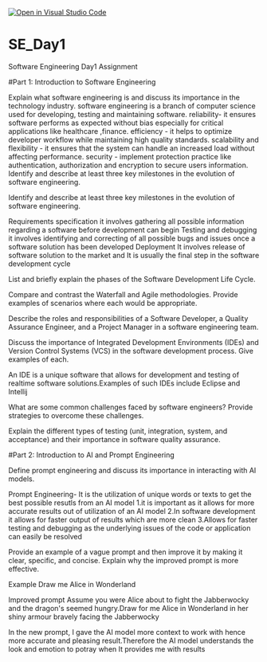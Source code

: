 [![Open in Visual Studio Code](https://classroom.github.com/assets/open-in-vscode-2e0aaae1b6195c2367325f4f02e2d04e9abb55f0b24a779b69b11b9e10269abc.svg)](https://classroom.github.com/online_ide?assignment_repo_id=18445765&assignment_repo_type=AssignmentRepo)
# SE_Day1
Software Engineering Day1 Assignment

#Part 1: Introduction to Software Engineering

Explain what software engineering is and discuss its importance in the technology industry.
software engineering is a branch of computer science used for developing, testing and maintaining software.
reliability- it ensures software performs as expected without bias especially for critical applications like healthcare ,finance. 
efficiency - it helps to optimize developer workflow while maintaining high quality standards.
 scalability and flexibility - it ensures that the system can handle an increased load without affecting performance.
 security - implement protection practice like authentication, authorization and encryption to secure users information. Identify and describe at least three key milestones in the evolution of software engineering.


Identify and describe at least three key milestones in the evolution of software engineering.

Requirements specification
it involves gathering all possible information regarding a software before development can begin
Testing and debugging
it involves identifying and correcting of all possible bugs and issues once a software solution has been developed
Deployment
It involves release of software solution to the market and It is usually the final step in the software development cycle

List and briefly explain the phases of the Software Development Life Cycle.


Compare and contrast the Waterfall and Agile methodologies. Provide examples of scenarios where each would be appropriate.


Describe the roles and responsibilities of a Software Developer, a Quality Assurance Engineer, and a Project Manager in a software engineering team.


Discuss the importance of Integrated Development Environments (IDEs) and Version Control Systems (VCS) in the software development process. Give examples of each.

An IDE is a unique software that allows for development and testing of realtime software solutions.Examples of such IDEs include Eclipse and Intellij


What are some common challenges faced by software engineers? Provide strategies to overcome these challenges.


Explain the different types of testing (unit, integration, system, and acceptance) and their importance in software quality assurance.


#Part 2: Introduction to AI and Prompt Engineering


Define prompt engineering and discuss its importance in interacting with AI models.

Prompt Engineering- It is the utilization of unique words or texts to get the best possible resutls from an AI model
1.it is important as it allows for more accurate results out of utilization of an AI model
2.In software development it allows for faster output of results which are more clean
3.Allows for faster testing and debugging as the underlying issues of the code or application can easily be resolved


Provide an example of a vague prompt and then improve it by making it clear, specific, and concise. Explain why the improved prompt is more effective.

Example
Draw me Alice in Wonderland

Improved prompt
Assume you were Alice about to fight the Jabberwocky and the dragon's seemed hungry.Draw for me Alice in Wonderland in her shiny armour bravely facing the Jabberwocky 

In the new prompt, I gave the AI model more context to work with hence more accurate and pleasing result.Therefore the AI model understands the look and emotion to potray when It provides me with results
